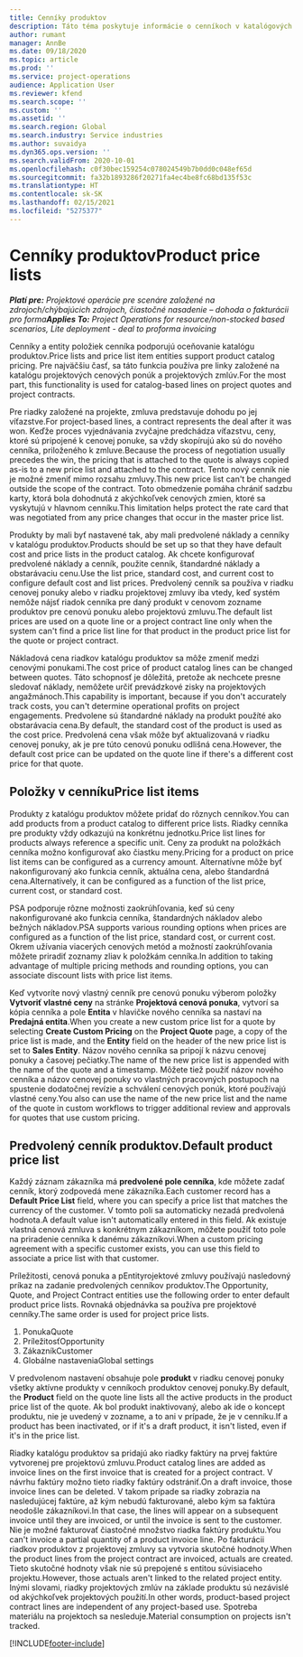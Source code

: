 ```yaml
---
title: Cenníky produktov
description: Táto téma poskytuje informácie o cenníkoch v katalógových cenách používaných pre projektové cenové ponuky a zmluvy.
author: rumant
manager: AnnBe
ms.date: 09/18/2020
ms.topic: article
ms.prod: ''
ms.service: project-operations
audience: Application User
ms.reviewer: kfend
ms.search.scope: ''
ms.custom: ''
ms.assetid: ''
ms.search.region: Global
ms.search.industry: Service industries
ms.author: suvaidya
ms.dyn365.ops.version: ''
ms.search.validFrom: 2020-10-01
ms.openlocfilehash: c0f30bec159254c078024549b7b0dd0c048ef65d
ms.sourcegitcommit: fa32b1893286f20271fa4ec4be8fc68bd135f53c
ms.translationtype: HT
ms.contentlocale: sk-SK
ms.lasthandoff: 02/15/2021
ms.locfileid: "5275377"
---
```

# <a name="product-price-lists"></a><span data-ttu-id="8e484-103">Cenníky produktov</span><span class="sxs-lookup"><span data-stu-id="8e484-103">Product price lists</span></span>

<span data-ttu-id="8e484-104">_**Platí pre:** Projektové operácie pre scenáre založené na zdrojoch/chýbajúcich zdrojoch, čiastočné nasadenie – dohoda o fakturácii pro forma_</span><span class="sxs-lookup"><span data-stu-id="8e484-104">_**Applies To:** Project Operations for resource/non-stocked based scenarios, Lite deployment - deal to proforma invoicing_</span></span>

<span data-ttu-id="8e484-105">Cenníky a entity položiek cenníka podporujú oceňovanie katalógu produktov.</span><span class="sxs-lookup"><span data-stu-id="8e484-105">Price lists and price list item entities support product catalog pricing.</span></span> <span data-ttu-id="8e484-106">Pre najväčšiu časť, sa táto funkcia používa pre linky založené na katalógu projektových cenových ponúk a projektových zmlúv.</span><span class="sxs-lookup"><span data-stu-id="8e484-106">For the most part, this functionality is used for catalog-based lines on project quotes and project contracts.</span></span>

<span data-ttu-id="8e484-107">Pre riadky založené na projekte, zmluva predstavuje dohodu po jej víťazstve.</span><span class="sxs-lookup"><span data-stu-id="8e484-107">For project-based lines, a contract represents the deal after it was won.</span></span> <span data-ttu-id="8e484-108">Keďže proces vyjednávania zvyčajne predchádza víťazstvu, ceny, ktoré sú pripojené k cenovej ponuke, sa vždy skopírujú ako sú do nového cenníka, priloženého k zmluve.</span><span class="sxs-lookup"><span data-stu-id="8e484-108">Because the process of negotiation usually precedes the win, the pricing that is attached to the quote is always copied as-is to a new price list and attached to the contract.</span></span> <span data-ttu-id="8e484-109">Tento nový cenník nie je možné zmeniť mimo rozsahu zmluvy.</span><span class="sxs-lookup"><span data-stu-id="8e484-109">This new price list can't be changed outside the scope of the contract.</span></span> <span data-ttu-id="8e484-110">Toto obmedzenie pomáha chrániť sadzbu karty, ktorá bola dohodnutá z akýchkoľvek cenových zmien, ktoré sa vyskytujú v hlavnom cenníku.</span><span class="sxs-lookup"><span data-stu-id="8e484-110">This limitation helps protect the rate card that was negotiated from any price changes that occur in the master price list.</span></span>

<span data-ttu-id="8e484-111">Produkty by mali byť nastavené tak, aby mali predvolené náklady a cenníky v katalógu produktov.</span><span class="sxs-lookup"><span data-stu-id="8e484-111">Products should be set up so that they have default cost and price lists in the product catalog.</span></span> <span data-ttu-id="8e484-112">Ak chcete konfigurovať predvolené náklady a cenník, použite cenník, štandardné náklady a obstarávaciu cenu.</span><span class="sxs-lookup"><span data-stu-id="8e484-112">Use the list price, standard cost, and current cost to configure default cost and list prices.</span></span> <span data-ttu-id="8e484-113">Predvolený cenník sa používa v riadku cenovej ponuky alebo v riadku projektovej zmluvy iba vtedy, keď systém nemôže nájsť riadok cenníka pre daný produkt v cenovom zozname produktov pre cenovú ponuku alebo projektovú zmluvu.</span><span class="sxs-lookup"><span data-stu-id="8e484-113">The default list prices are used on a quote line or a project contract line only when the system can't find a price list line for that product in the product price list for the quote or project contract.</span></span>

<span data-ttu-id="8e484-114">Nákladová cena riadkov katalógu produktov sa môže zmeniť medzi cenovými ponukami.</span><span class="sxs-lookup"><span data-stu-id="8e484-114">The cost price of product catalog lines can be changed between quotes.</span></span> <span data-ttu-id="8e484-115">Táto schopnosť je dôležitá, pretože ak nechcete presne sledovať náklady, nemôžete určiť prevádzkové zisky na projektových angažmánoch.</span><span class="sxs-lookup"><span data-stu-id="8e484-115">This capability is important, because if you don't accurately track costs, you can't determine operational profits on project engagements.</span></span> <span data-ttu-id="8e484-116">Predvolene sú štandardné náklady na produkt použíté ako obstarávacia cena.</span><span class="sxs-lookup"><span data-stu-id="8e484-116">By default, the standard cost of the product is used as the cost price.</span></span> <span data-ttu-id="8e484-117">Predvolená cena však môže byť aktualizovaná v riadku cenovej ponuky, ak je pre túto cenovú ponuku odlišná cena.</span><span class="sxs-lookup"><span data-stu-id="8e484-117">However, the default cost price can be updated on the quote line if there's a different cost price for that quote.</span></span>

## <a name="price-list-items"></a><span data-ttu-id="8e484-118">Položky v cenníku</span><span class="sxs-lookup"><span data-stu-id="8e484-118">Price list items</span></span>

<span data-ttu-id="8e484-119">Produkty z katalógu produktov môžete pridať do rôznych cenníkov.</span><span class="sxs-lookup"><span data-stu-id="8e484-119">You can add products from a product catalog to different price lists.</span></span> <span data-ttu-id="8e484-120">Riadky cenníka pre produkty vždy odkazujú na konkrétnu jednotku.</span><span class="sxs-lookup"><span data-stu-id="8e484-120">Price list lines for products always reference a specific unit.</span></span> <span data-ttu-id="8e484-121">Ceny za produkt na položkách cenníka možno konfigurovať ako čiastku meny.</span><span class="sxs-lookup"><span data-stu-id="8e484-121">Pricing for a product on price list items can be configured as a currency amount.</span></span> <span data-ttu-id="8e484-122">Alternatívne môže byť nakonfigurovaný ako funkcia cenník, aktuálna cena, alebo štandardná cena.</span><span class="sxs-lookup"><span data-stu-id="8e484-122">Alternatively, it can be configured as a function of the list price, current cost, or standard cost.</span></span>

<span data-ttu-id="8e484-123">PSA podporuje rôzne možnosti zaokrúhľovania, keď sú ceny nakonfigurované ako funkcia cenníka, štandardných nákladov alebo bežných nákladov.</span><span class="sxs-lookup"><span data-stu-id="8e484-123">PSA supports various rounding options when prices are configured as a function of the list price, standard cost, or current cost.</span></span> <span data-ttu-id="8e484-124">Okrem užívania viacerých cenových metód a možností zaokrúhľovania môžete priradiť zoznamy zliav k položkám cenníka.</span><span class="sxs-lookup"><span data-stu-id="8e484-124">In addition to taking advantage of multiple pricing methods and rounding options, you can associate discount lists with price list items.</span></span> 

<span data-ttu-id="8e484-125">Keď vytvoríte nový vlastný cenník pre cenovú ponuku výberom položky **Vytvoriť vlastné ceny** na stránke **Projektová cenová ponuka**, vytvorí sa kópia cenníka a pole **Entita** v hlavičke nového cenníka sa nastaví na **Predajná entita**.</span><span class="sxs-lookup"><span data-stu-id="8e484-125">When you create a new custom price list for a quote by selecting **Create Custom Pricing** on the **Project Quote** page, a copy of the price list is made, and the **Entity** field on the header of the new price list is set to **Sales Entity**.</span></span> <span data-ttu-id="8e484-126">Názov nového cenníka sa pripojí k názvu cenovej ponuky a časovej pečiatky.</span><span class="sxs-lookup"><span data-stu-id="8e484-126">The name of the new price list is appended with the name of the quote and a timestamp.</span></span> <span data-ttu-id="8e484-127">Môžete tiež použiť názov nového cenníka a názov cenovej ponuky vo vlastných pracovných postupoch na spustenie dodatočnej revízie a schválení cenových ponúk, ktoré používajú vlastné ceny.</span><span class="sxs-lookup"><span data-stu-id="8e484-127">You also can use the name of the new price list and the name of the quote in custom workflows to trigger additional review and approvals for quotes that use custom pricing.</span></span>

 
## <a name="default-product-price-list"></a><span data-ttu-id="8e484-128">Predvolený cenník produktov.</span><span class="sxs-lookup"><span data-stu-id="8e484-128">Default product price list</span></span>
<span data-ttu-id="8e484-129">Každý záznam zákazníka má **predvolené pole cenníka**, kde môžete zadať cenník, ktorý zodpovedá mene zákazníka.</span><span class="sxs-lookup"><span data-stu-id="8e484-129">Each customer record has a **Default Price List** field, where you can specify a price list that matches the currency of the customer.</span></span> <span data-ttu-id="8e484-130">V tomto poli sa automaticky nezadá predvolená hodnota.</span><span class="sxs-lookup"><span data-stu-id="8e484-130">A default value isn't automatically entered in this field.</span></span> <span data-ttu-id="8e484-131">Ak existuje vlastná cenová zmluva s konkrétnym zákazníkom, môžete použiť toto pole na priradenie cenníka k danému zákazníkovi.</span><span class="sxs-lookup"><span data-stu-id="8e484-131">When a custom pricing agreement with a specific customer exists, you can use this field to associate a price list with that customer.</span></span>

<span data-ttu-id="8e484-132">Príležitosti, cenová ponuka a pEntityrojektové zmluvy používajú nasledovný príkaz na zadanie predvolených cenníkov produktov.</span><span class="sxs-lookup"><span data-stu-id="8e484-132">The Opportunity, Quote, and Project Contract entities use the following order to enter default product price lists.</span></span> <span data-ttu-id="8e484-133">Rovnaká objednávka sa používa pre projektové cenníky.</span><span class="sxs-lookup"><span data-stu-id="8e484-133">The same order is used for project price lists.</span></span>

1.  <span data-ttu-id="8e484-134">Ponuka</span><span class="sxs-lookup"><span data-stu-id="8e484-134">Quote</span></span>
2.  <span data-ttu-id="8e484-135">Príležitosť</span><span class="sxs-lookup"><span data-stu-id="8e484-135">Opportunity</span></span>
3.  <span data-ttu-id="8e484-136">Zákazník</span><span class="sxs-lookup"><span data-stu-id="8e484-136">Customer</span></span>
4.  <span data-ttu-id="8e484-137">Globálne nastavenia</span><span class="sxs-lookup"><span data-stu-id="8e484-137">Global settings</span></span> 

<span data-ttu-id="8e484-138">V predvolenom nastavení obsahuje pole **produkt** v riadku cenovej ponuky všetky aktívne produkty v cenníkoch produktov cenovej ponuky.</span><span class="sxs-lookup"><span data-stu-id="8e484-138">By default, the **Product** field on the quote line lists all the active products in the product price list of the quote.</span></span> <span data-ttu-id="8e484-139">Ak bol produkt inaktivovaný, alebo ak ide o koncept produktu, nie je uvedený v zozname, a to ani v prípade, že je v cenníku.</span><span class="sxs-lookup"><span data-stu-id="8e484-139">If a product has been inactivated, or if it's a draft product, it isn't listed, even if it's in the price list.</span></span> 

<span data-ttu-id="8e484-140">Riadky katalógu produktov sa pridajú ako riadky faktúry na prvej faktúre vytvorenej pre projektovú zmluvu.</span><span class="sxs-lookup"><span data-stu-id="8e484-140">Product catalog lines are added as invoice lines on the first invoice that is created for a project contract.</span></span> <span data-ttu-id="8e484-141">V návrhu faktúry možno tieto riadky faktúry odstrániť.</span><span class="sxs-lookup"><span data-stu-id="8e484-141">On a draft invoice, those invoice lines can be deleted.</span></span> <span data-ttu-id="8e484-142">V takom prípade sa riadky zobrazia na nasledujúcej faktúre, až kým nebudú fakturované, alebo kým sa faktúra neodošle zákazníkovi.</span><span class="sxs-lookup"><span data-stu-id="8e484-142">In that case, the lines will appear on a subsequent invoice until they are invoiced, or until the invoice is sent to the customer.</span></span> <span data-ttu-id="8e484-143">Nie je možné fakturovať čiastočné množstvo riadka faktúry produktu.</span><span class="sxs-lookup"><span data-stu-id="8e484-143">You can't invoice a partial quantity of a product invoice line.</span></span> <span data-ttu-id="8e484-144">Po fakturácii riadkov produktov z projektovej zmluvy sa vytvoria skutočné hodnoty.</span><span class="sxs-lookup"><span data-stu-id="8e484-144">When the product lines from the project contract are invoiced, actuals are created.</span></span> <span data-ttu-id="8e484-145">Tieto skutočné hodnoty však nie sú prepojené s entitou súvisiaceho projektu.</span><span class="sxs-lookup"><span data-stu-id="8e484-145">However, those actuals aren't linked to the related project entity.</span></span> <span data-ttu-id="8e484-146">Inými slovami, riadky projektových zmlúv na základe produktu sú nezávislé od akýchkoľvek projektových použití.</span><span class="sxs-lookup"><span data-stu-id="8e484-146">In other words, product-based project contract lines are independent of any project-based use.</span></span> <span data-ttu-id="8e484-147">Spotreba materiálu na projektoch sa nesleduje.</span><span class="sxs-lookup"><span data-stu-id="8e484-147">Material consumption on projects isn't tracked.</span></span>


[!INCLUDE[footer-include](../includes/footer-banner.md)]